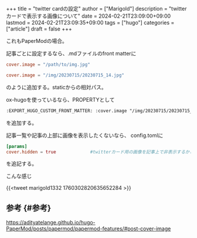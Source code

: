 +++
title = "twitter cardの設定"
author = ["Marigold"]
description = "twitterカードで表示する画像について"
date = 2024-02-21T23:09:00+09:00
lastmod = 2024-02-21T23:09:35+09:00
tags = ["hugo"]
categories = ["article"]
draft = false
+++

これもPaperModの場合。

記事ごとに設定するなら、.mdファイルのfront matterに

```toml
cover.image = "/path/to/img.jpg"

cover.image = "/img/20230715/20230715_14.jpg"
```

のように追加する。staticからの相対パス。

ox-hugoを使っているなら、PROPERTYとして

```org
:EXPORT_HUGO_CUSTOM_FRONT_MATTER: :cover.image "/img/20230715/20230715_14.jpg"
```

を追加する。

記事一覧や記事の上部に画像を表示したくないなら、
config.tomlに

```toml
[params]
cover.hidden = true             #twitterカード用の画像を記事上で非表示するかどうか
```

を追記する。

こんな感じ

{{<tweet marigold1332 1760302820635652284 >}}


## 参考 {#参考}

<https://adityatelange.github.io/hugo-PaperMod/posts/papermod/papermod-features/#post-cover-image>
